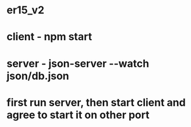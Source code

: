 # er15_v2
# client - npm start
# server - json-server --watch json/db.json
# first run server, then start client and agree to start it on other port
